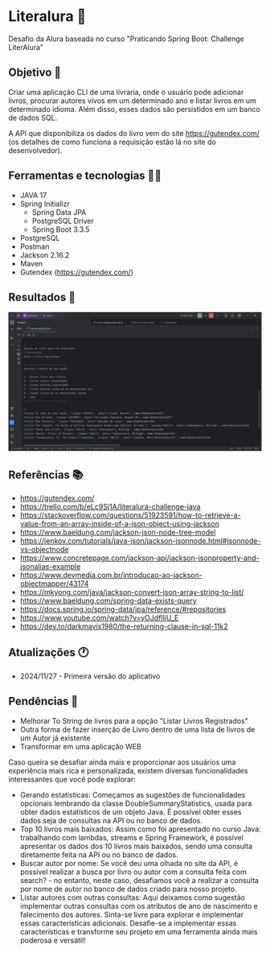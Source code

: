 # Literalura 🚩

Desafio da Alura baseada no curso "Praticando Spring Boot: Challenge LiterAlura"

## Objetivo 📜

Criar uma aplicação CLI de uma livraria, onde o usuário pode adicionar livros, procurar autores vivos em um determinado ano e listar livros em um determinado idioma. Além disso, esses dados são persistidos em um banco de dados SQL. 

A API que disponibiliza os dados do livro vem do site https://gutendex.com/ (os detalhes de como funciona a requisição estão lá no site do desenvolvedor).

## Ferramentas e tecnologias 👨‍💻

- JAVA 17
- Spring Initializr
    - Spring Data JPA
    - PostgreSQL Driver
    - Spring Boot 3.3.5
- PostgreSQL
- Postman
- Jackson 2.16.2
- Maven
- Gutendex (https://gutendex.com/)

## Resultados 🎁

![Alt text](/src/img/result.PNG)

## Referências 📚

- https://gutendex.com/
- https://trello.com/b/eLc9Sj1A/literalura-challenge-java
- https://stackoverflow.com/questions/51923591/how-to-retrieve-a-value-from-an-array-inside-of-a-json-object-using-jackson
- https://www.baeldung.com/jackson-json-node-tree-model
- https://jenkov.com/tutorials/java-json/jackson-jsonnode.html#jsonnode-vs-objectnode
- https://www.concretepage.com/jackson-api/jackson-jsonproperty-and-jsonalias-example
- https://www.devmedia.com.br/introducao-ao-jackson-objectmapper/43174
- https://mkyong.com/java/jackson-convert-json-array-string-to-list/
- https://www.baeldung.com/spring-data-exists-query
- https://docs.spring.io/spring-data/jpa/reference/#repositories
- https://www.youtube.com/watch?v=vOJdflliU_E
- https://dev.to/darkmavis1980/the-returning-clause-in-sql-11k2

## Atualizações 🕐

- 2024/11/27 - Primeira versão do aplicativo

## Pendências 🚨

- Melhorar To String de livros para a opção "Listar Livros Registrados"
- Outra forma de fazer inserção de Livro dentro de uma lista de livros de um Autor já existente
- Transformar em uma aplicação WEB

Caso queira se desafiar ainda mais e proporcionar aos usuários uma experiência mais rica e personalizada, existem diversas funcionalidades interessantes que você pode explorar:
- Gerando estatísticas: Começamos as sugestões de funcionalidades opcionais lembrando da classe DoubleSummaryStatistics, usada para obter dados estatísticos de um objeto Java. É possível obter esses dados seja de consultas na API ou no banco de dados.
- Top 10 livros mais baixados: Assim como foi apresentado no curso Java: trabalhando com lambdas, streams e Spring Framework, é possível apresentar os dados dos 10 livros mais baixados, sendo uma consulta diretamente feita na API ou no banco de dados.
- Buscar autor por nome: Se você deu uma olhada no site da API, é possível realizar a busca por livro ou autor com a consulta feita com search? - no entanto, neste caso, desafiamos você a realizar a consulta por nome de autor no banco de dados criado para nosso projeto.
- Listar autores com outras consultas: Aqui deixamos como sugestão implementar outras consultas com os atributos de ano de nascimento e falecimento dos autores. Sinta-se livre para explorar e implementar essas características adicionais.
Desafie-se a implementar essas características e transforme seu projeto em uma ferramenta ainda mais poderosa e versátil!